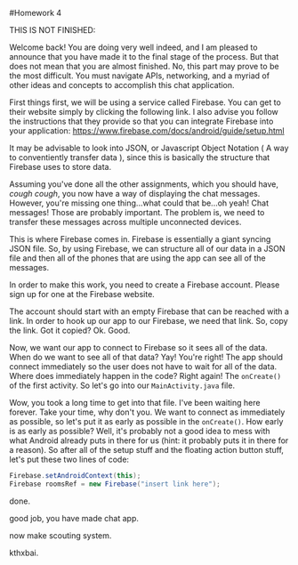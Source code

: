 #Homework 4

THIS IS NOT FINISHED:

Welcome back! You are doing very well indeed, and I am pleased to announce that you have made it to the final stage of the process. But that does not mean that you are almost finished. No, this part may prove to be the most difficult. You must navigate APIs, networking, and a myriad of other ideas and concepts to accomplish this chat application. 

First things first, we will be using a service called Firebase. You can get to their website simply by clicking the following link. I also advise you follow the instructions that they provide so that you can integrate Firebase into your application:
https://www.firebase.com/docs/android/guide/setup.html

It may be advisable to look into JSON, or Javascript Object Notation ( A way to conventiently transfer data ), since this is basically the structure that Firebase uses to store data.

Assuming you've done all the other assignments, which you should have, *cough* *cough*, you now have a way of displaying the chat messages. However, you're missing one thing...what could that be...oh yeah! Chat messages! Those are probably important. The problem is, we need to transfer these messages across multiple unconnected devices. 

This is where Firebase comes in. Firebase is essentially a giant syncing JSON file. So, by using Firebase, we can structure all of our data in a JSON file and then all of the phones that are using the app can see all of the messages. 

In order to make this work, you need to create a Firebase account. Please sign up for one at the Firebase website.

The account should start with an empty Firebase that can be reached with a link. In order to hook up our app to our Firebase, we need that link. So, copy the link. Got it copied? Ok. Good. 

Now, we want our app to connect to Firebase so it sees all of the data. When do we want to see all of that data? Yay! You're right! The app should connect immediately so the user does not have to wait for all of the data. Where does immediately happen in the code? Right again! The `onCreate()` of the first activity. So let's go into our `MainActivity.java` file. 

Wow, you took a long time to get into that file. I've been waiting here forever. Take your time, why don't you. We want to connect as immediately as possible, so let's put it as early as possible in the `onCreate()`. How early is as early as possible? Well, it's probably not a good idea to mess with what Android already puts in there for us (hint: it probably puts it in there for a reason). So after all of the setup stuff and the floating action button stuff, let's put these two lines of code:

```java
Firebase.setAndroidContext(this);
Firebase roomsRef = new Firebase("insert link here");
```




done.

good job, you have made chat app.

now make scouting system.

kthxbai.

